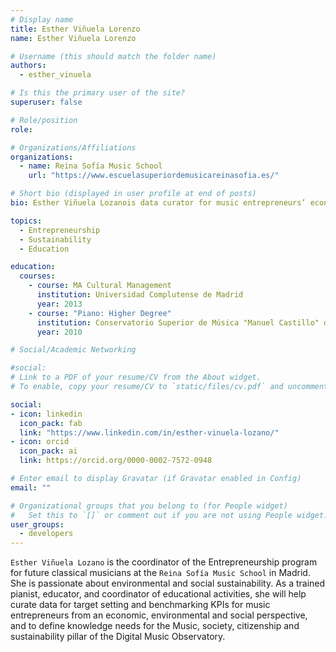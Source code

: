 ```yaml
---
# Display name
title: Esther Viñuela Lorenzo
name: Esther Viñuela Lorenzo

# Username (this should match the folder name)
authors:
  - esther_vinuela

# Is this the primary user of the site?
superuser: false

# Role/position
role: 

# Organizations/Affiliations
organizations:
  - name: Reina Sofía Music School 
    url: "https://www.escuelasuperiordemusicareinasofia.es/"

# Short bio (displayed in user profile at end of posts)
bio: Esther Viñuela Lozanois data curator for music entrepreneurs’ economic and sustainability indicators and knowledge.

topics:
  - Entrepreneurship
  - Sustainability
  - Education

education:
  courses:
    - course: MA Cultural Management
      institution: Universidad Complutense de Madrid
      year: 2013
    - course: "Piano: Higher Degree"
      institution: Conservatorio Superior de Música "Manuel Castillo" de Sevilla
      year: 2010

# Social/Academic Networking

#social:
# Link to a PDF of your resume/CV from the About widget.
# To enable, copy your resume/CV to `static/files/cv.pdf` and uncomment the lines below.

social:
- icon: linkedin
  icon_pack: fab
  link: "https://www.linkedin.com/in/esther-vinuela-lozano/"
- icon: orcid
  icon_pack: ai
  link: https://orcid.org/0000-0002-7572-0948

# Enter email to display Gravatar (if Gravatar enabled in Config)
email: ""

# Organizational groups that you belong to (for People widget)
#   Set this to `[]` or comment out if you are not using People widget.
user_groups:
  - developers
---
```


`Esther Viñuela Lozano` is the coordinator of the Entrepreneurship program for future classical musicians at the  `Reina Sofía Music School` in Madrid. She is passionate about environmental and social sustainability. As a trained pianist, educator, and coordinator of educational activities, she will help curate data for target setting and benchmarking KPIs for music entrepreneurs from an economic, environmental and social perspective, and to define knowledge needs for the Music, society, citizenship and sustainability pillar of the Digital Music Observatory.